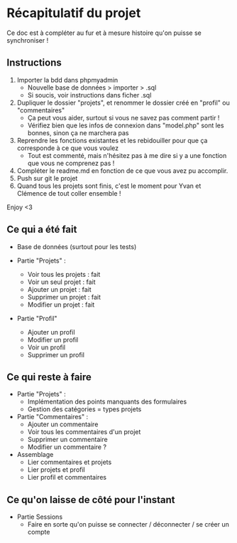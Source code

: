 # Récapitulatif du projet 
Ce doc est à compléter au fur et à mesure histoire qu'on puisse se synchroniser ! 


## Instructions 
1. Importer la bdd dans phpmyadmin 
    - Nouvelle base de données > importer > .sql 
    - Si soucis, voir instructions dans ficher .sql
2. Dupliquer le dossier "projets", et renommer le dossier créé en "profil" ou "commentaires" 
    - Ça peut vous aider, surtout si vous ne savez pas comment partir ! 
    - Vérifiez bien que les infos de connexion dans "model.php" sont les bonnes, sinon ça ne marchera pas 
3. Reprendre les fonctions existantes et les rebidouiller pour que ça corresponde à ce que vous voulez 
    - Tout est commenté, mais n'hésitez pas à me dire si y a une fonction que vous ne comprenez pas ! 
4. Compléter le readme.md en fonction de ce que vous avez pu accomplir.
5. Push sur git le projet 
6. Quand tous les projets sont finis, c'est le moment pour Yvan et Clémence de tout coller ensemble ! 

Enjoy <3


## Ce qui a été fait 
- Base de données (surtout pour les tests)
- Partie "Projets" : 
    - Voir tous les projets : fait 
    - Voir un seul projet : fait 
    - Ajouter un projet : fait 
    - Supprimer un projet : fait 
    - Modifier un projet : fait 

- Partie "Profil"
    - Ajouter un profil
    - Modifier un profil 
    - Voir un profil 
    - Supprimer un profil 

## Ce qui reste à faire 
- Partie "Projets" : 
    - Implémentation des points manquants des formulaires
    - Gestion des catégories = types projets
- Partie "Commentaires" : 
    - Ajouter un commentaire 
    - Voir tous les commentaires d'un projet 
    - Supprimer un commentaire 
    - Modifier un commentaire ? 
- Assemblage 
    - Lier commentaires et projets 
    - Lier projets et profil 
    - Lier profil et commentaires 

## Ce qu'on laisse de côté pour l'instant
- Partie Sessions
    - Faire en sorte qu'on puisse se connecter / déconnecter / se créer un compte
